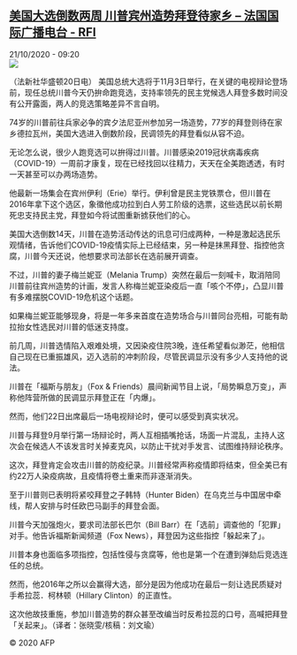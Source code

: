<!--1603274099000-->
[美国大选倒数两周 川普宾州造势拜登待家乡 – 法国国际广播电台 - RFI](http://www.rfi.fr//cn/contenu/20201021-%E7%BE%8E%E5%9B%BD%E5%A4%A7%E9%80%89%E5%80%92%E6%95%B0%E4%B8%A4%E5%91%A8-%E5%B7%9D%E6%99%AE%E5%AE%BE%E5%B7%9E%E9%80%A0%E5%8A%BF%E6%8B%9C%E7%99%BB%E5%BE%85%E5%AE%B6%E4%B9%A1)
------

<div>21/10/2020 - 09:20</div><img src="https://s.rfi.fr/media/display/e5fb0df0-1370-11eb-95ff-005056bf87d6/w:310/p:16x9/int0006b.201021152007.jpg"><div class="t-content__body u-clearfix"><p>（法新社华盛顿20日电）    美国总统大选将于11月3日举行，在关键的电视辩论登场前，现任总统川普今天仍拚命跑竞选，支持率领先的民主党候选人拜登多数时间没有公开露面，两人的竞选策略差异不言自明。</p><p>    74岁的川普前往兵家必争的宾夕法尼亚州参加另一场造势，77岁的拜登则待在家乡德拉瓦州，美国大选进入倒数阶段，民调领先的拜登看似从容不迫。</p><p>    无论怎么说，很少人跑竞选可以拚得过川普。川普感染2019冠状病毒疾病（COVID-19）一周前才康复，现在已经找回以往精力，天天在全美跑透透，有时一天甚至可以办两场造势。</p><p>    他最新一场集会在宾州伊利（Erie）举行。伊利曾是民主党铁票仓，但川普在2016年拿下这个选区，象徵他成功拉到白人劳工阶级的选票，这些选民以前长期死忠支持民主党，拜登如今将试图重新掳获他们的心。</p><p>    美国大选倒数14天，川普在造势活动传达的讯息可归成两种，一种是激起选民乐观情绪，告诉他们COVID-19疫情实际上已经结束，另一种是抹黑拜登、指控他贪腐，川普今天还说，他想要求司法部长在选前展开调查。</p><p>    不过，川普的妻子梅兰妮亚（Melania Trump）突然在最后一刻喊卡，取消陪同川普前往宾州造势的计画，发言人称梅兰妮亚染疫后一直「咳个不停」，凸显川普有多难摆脱COVID-19危机这个话题。</p><p>    如果梅兰妮亚能够现身，将是一年多来首度在造势场合与川普同台亮相，可能有助拉抬女性选民对川普的低迷支持度。</p><p>    前几周，川普选情陷入艰难处境，又因染疫住院3晚，连任希望看似渺茫，他相信自己现在已重振雄风，迈入选前的冲刺阶段，尽管民调显示没有多少人支持他的说法。</p><p>    川普在「福斯与朋友」（Fox & Friends）晨间新闻节目上说，「局势瞬息万变」，声称他阵营所做的民调显示拜登正在「内爆」。</p><p>    然而，他们22日出席最后一场电视辩论时，便可以感受到真实状况。</p><p>    川普与拜登9月举行第一场辩论时，两人互相插嘴抢话，场面一片混乱，主持人这次会在候选人不该发言时关掉麦克风，以防止干扰对手发言、试图维持辩论秩序。</p><p>    这次，拜登肯定会攻击川普的防疫纪录。川普经常声称疫情即将结束，但全美已有约22万人染疫病故，且疫情将卷土重来而非逐渐消失。</p><p>    至于川普则已表明将紧咬拜登之子韩特（Hunter Biden）在乌克兰与中国居中牵线，帮人安排与时任欧巴马副手的拜登会面。</p><p>    川普今天加强炮火，要求司法部长巴尔（Bill Barr）在「选前」调查他的「犯罪」对手。他告诉福斯新闻频道（Fox News），拜登因为这些指控「躲起来了」。</p><p>    川普本身也面临多项指控，包括性侵与贪腐等，他也是第一个在遭到弹劾后竞选连任的总统。</p><p>    然而，他2016年之所以会赢得大选，部分是因为他成功在最后一刻让选民质疑对手希拉蕊．柯林顿（Hillary Clinton）的正直性。</p><p>    这次他故技重施，参加川普造势的群众甚至改编当时反希拉蕊的口号，高喊把拜登「关起来」。（译者：张晓雯/核稿：刘文瑜）</p><p class="t-copyright">© 2020 AFP</p>        </div>
